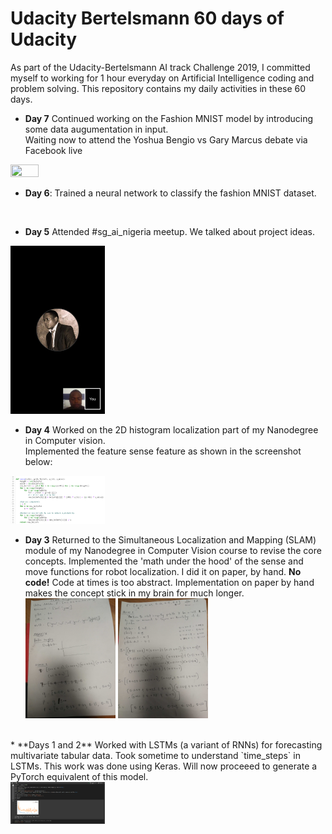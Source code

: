 # Udacity Bertelsmann 60 days of Udacity
As part of the Udacity-Bertelsmann AI track Challenge 2019, I committed myself to working for 1 hour everyday on Artificial Intelligence coding and problem solving. This repository contains my daily activities in these 60 days.

* **Day 7**
Continued working on the Fashion MNIST model by introducing some data augumentation in input. <br/>
Waiting now to attend the Yoshua Bengio vs Gary Marcus debate via Facebook live <br/>
<img src="/img/6/Capture.PNG" width="30%" height= "30%">
<br/>

* **Day 6**:
Trained a neural network to classify the fashion MNIST dataset.<br/>
<br/>

* **Day 5**
Attended #sg_ai_nigeria meetup. We talked about project ideas.
<img src="/img/6/Screenshot_20191221-164101.jpg" width="30%" height= "30%">
<br/>

* **Day 4**
Worked on the 2D histogram localization part of my Nanodegree in Computer vision.  
Implemented the feature sense feature as shown in the screenshot below:<br />
<img src="/img/4/image.PNG" width="30%" height= "30%">
<br/>

* **Day 3**
Returned to the Simultaneous Localization and Mapping (SLAM) module of my Nanodegree in Computer Vision course to revise the core concepts.
Implemented the 'math under the hood' of the sense and move functions for robot localization. I did it  on paper, by hand. __No code!__
Code at times is too abstract. Implementation on paper by hand makes the concept stick in my brain for much longer. <br />
<img src="/img/3/IMG_20191219_175641.jpg" width="30%" height= "30%"> <img src="/img/3/IMG_20191219_175655.jpg" width="30%" height= "30%">
<br/>
* **Days 1 and 2**
Worked with LSTMs (a variant of RNNs) for forecasting multivariate tabular data.
Took sometime to understand `time_steps` in LSTMs.
This work was done using Keras. Will now proceeed to generate a PyTorch equivalent of this model.<br />
<img src="/img/1/image.png" width="30%" height= "30%">

